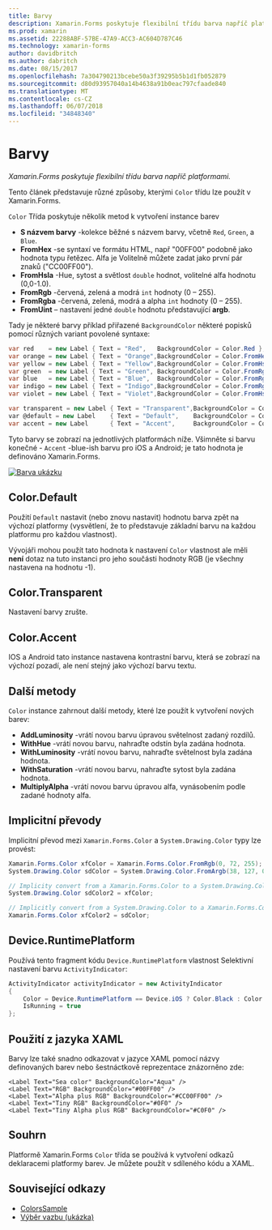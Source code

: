 ```yaml
---
title: Barvy
description: Xamarin.Forms poskytuje flexibilní třídu barva napříč platformami.
ms.prod: xamarin
ms.assetid: 22288ABF-57BE-47A9-ACC3-AC604D787C46
ms.technology: xamarin-forms
author: davidbritch
ms.author: dabritch
ms.date: 08/15/2017
ms.openlocfilehash: 7a304790213bcebe50a3f39295b5b1d1fb052879
ms.sourcegitcommit: d80d93957040a14b4638a91b0eac797cfaade840
ms.translationtype: MT
ms.contentlocale: cs-CZ
ms.lasthandoff: 06/07/2018
ms.locfileid: "34848340"
---
```

# <a name="colors"></a>Barvy

_Xamarin.Forms poskytuje flexibilní třídu barva napříč platformami._

Tento článek představuje různé způsoby, kterými `Color` třídu lze použít v Xamarin.Forms.

`Color` Třída poskytuje několik metod k vytvoření instance barev

-  **S názvem barvy** -kolekce běžné s názvem barvy, včetně `Red`, `Green`, a `Blue`.
-  **FromHex** -se syntaxí ve formátu HTML, např "00FF00" podobně jako hodnota typu řetězec. Alfa je Volitelně můžete zadat jako první pár znaků ("CC00FF00").
-  **FromHsla** -Hue, sytost a světlost `double` hodnot, volitelné alfa hodnotu (0,0-1.0).
-  **FromRgb** -červená, zelená a modrá `int` hodnoty (0 – 255).
-  **FromRgba** -červená, zelená, modrá a alpha `int` hodnoty (0 – 255).
-  **FromUint** – nastavení jedné `double` hodnotu představující **argb**.

Tady je některé barvy příklad přiřazené `BackgroundColor` některé popisků pomocí různých variant povolené syntaxe:

```csharp
var red    = new Label { Text = "Red",   BackgroundColor = Color.Red };
var orange = new Label { Text = "Orange",BackgroundColor = Color.FromHex("FF6A00") };
var yellow = new Label { Text = "Yellow",BackgroundColor = Color.FromHsla(0.167, 1.0, 0.5, 1.0) };
var green  = new Label { Text = "Green", BackgroundColor = Color.FromRgb (38, 127, 0) };
var blue   = new Label { Text = "Blue",  BackgroundColor = Color.FromRgba(0, 38, 255, 255) };
var indigo = new Label { Text = "Indigo",BackgroundColor = Color.FromRgb (0, 72, 255) };
var violet = new Label { Text = "Violet",BackgroundColor = Color.FromHsla(0.82, 1, 0.25, 1) };

var transparent = new Label { Text = "Transparent",BackgroundColor = Color.Transparent };
var @default = new Label    { Text = "Default",    BackgroundColor = Color.Default };
var accent = new Label      { Text = "Accent",     BackgroundColor = Color.Accent };
```

Tyto barvy se zobrazí na jednotlivých platformách níže. Všimněte si barvu konečné - `Accent` -blue-ish barvu pro iOS a Android; je tato hodnota je definováno Xamarin.Forms.

 [![Barva ukázku](colors-images/colors-sml.png "barva ukázku")](colors-images/colors.png#lightbox "barva Demo")

## <a name="colordefault"></a>Color.Default

Použití `Default` nastavit (nebo znovu nastavit) hodnotu barva zpět na výchozí platformy (vysvětlení, že to představuje základní barvu na každou platformu pro každou vlastnost).

Vývojáři mohou použít tato hodnota k nastavení `Color` vlastnost ale měli **není** dotaz na tuto instanci pro jeho součásti hodnoty RGB (je všechny nastavena na hodnotu -1).

## <a name="colortransparent"></a>Color.Transparent

Nastavení barvy zrušte.

## <a name="coloraccent"></a>Color.Accent

IOS a Android tato instance nastavena kontrastní barvu, která se zobrazí na výchozí pozadí, ale není stejný jako výchozí barvu textu.

## <a name="additional-methods"></a>Další metody

`Color` instance zahrnout další metody, které lze použít k vytvoření nových barev:

-  **AddLuminosity** -vrátí novou barvu úpravou světelnost zadaný rozdílů.
-  **WithHue** -vrátí novou barvu, nahraďte odstín byla zadána hodnota.
-  **WithLuminosity** -vrátí novou barvu, nahraďte světelnost byla zadána hodnota.
-  **WithSaturation** -vrátí novou barvu, nahraďte sytost byla zadána hodnota.
-  **MultiplyAlpha** -vrátí novou barvu úpravou alfa, vynásobením podle zadané hodnoty alfa.

## <a name="implicit-conversions"></a>Implicitní převody

Implicitní převod mezi `Xamarin.Forms.Color` a `System.Drawing.Color` typy lze provést:

```csharp
Xamarin.Forms.Color xfColor = Xamarin.Forms.Color.FromRgb(0, 72, 255);
System.Drawing.Color sdColor = System.Drawing.Color.FromArgb(38, 127, 0);

// Implicity convert from a Xamarin.Forms.Color to a System.Drawing.Color
System.Drawing.Color sdColor2 = xfColor;

// Implicitly convert from a System.Drawing.Color to a Xamarin.Forms.Color
Xamarin.Forms.Color xfColor2 = sdColor;
```

## <a name="deviceruntimeplatform"></a>Device.RuntimePlatform

Používá tento fragment kódu `Device.RuntimePlatform` vlastnost Selektivní nastavení barvu `ActivityIndicator`:

```csharp
ActivityIndicator activityIndicator = new ActivityIndicator
{
    Color = Device.RuntimePlatform == Device.iOS ? Color.Black : Color.Default,
    IsRunning = true
};
```

## <a name="using-from-xaml"></a>Použití z jazyka XAML

Barvy lze také snadno odkazovat v jazyce XAML pomocí názvy definovaných barev nebo šestnáctkově reprezentace znázorněno zde:

```xaml
<Label Text="Sea color" BackgroundColor="Aqua" />
<Label Text="RGB" BackgroundColor="#00FF00" />
<Label Text="Alpha plus RGB" BackgroundColor="#CC00FF00" />
<Label Text="Tiny RGB" BackgroundColor="#0F0" />
<Label Text="Tiny Alpha plus RGB" BackgroundColor="#C0F0" />
```

## <a name="summary"></a>Souhrn

Platformě Xamarin.Forms `Color` třída se používá k vytvoření odkazů deklaracemi platformy barev. Je můžete použít v sdíleného kódu a XAML.


## <a name="related-links"></a>Související odkazy

- [ColorsSample](https://developer.xamarin.com/samples/WorkingWithColors)
- [Výběr vazbu (ukázka)](https://developer.xamarin.com/samples/xamarin-forms/UserInterface/BindablePicker/)
